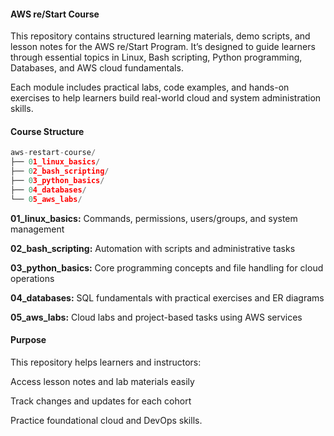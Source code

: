 #### **AWS re/Start Course**

This repository contains structured learning materials, demo scripts, and lesson notes for the AWS re/Start Program. It’s designed to guide learners through essential topics in Linux, Bash scripting, Python programming, Databases, and AWS cloud fundamentals.

Each module includes practical labs, code examples, and hands-on exercises to help learners build real-world cloud and system administration skills.


#### **Course Structure**
```python
aws-restart-course/
├── 01_linux_basics/
├── 02_bash_scripting/
├── 03_python_basics/
├── 04_databases/
└── 05_aws_labs/
```


**01_linux_basics:** Commands, permissions, users/groups, and system management

**02_bash_scripting:** Automation with scripts and administrative tasks

**03_python_basics:** Core programming concepts and file handling for cloud operations

**04_databases:** SQL fundamentals with practical exercises and ER diagrams

**05_aws_labs:** Cloud labs and project-based tasks using AWS services

#### **Purpose**

This repository helps learners and instructors:

Access lesson notes and lab materials easily

Track changes and updates for each cohort

Practice foundational cloud and DevOps skills.






